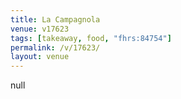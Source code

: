 ```yaml
---
title: La Campagnola
venue: v17623
tags: [takeaway, food, "fhrs:84754"]
permalink: /v/17623/
layout: venue
---
```

null